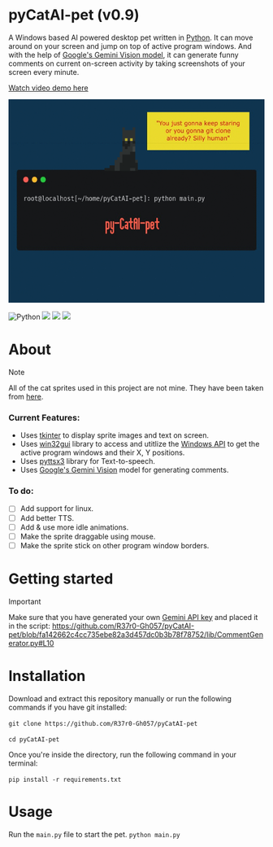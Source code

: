 # pyCatAI-pet (v0.9)
A Windows based AI powered desktop pet written in [Python](https://python.org/). It can move around on your screen and jump on top of active program windows. And with the help of [Google's Gemini Vision model](https://blog.google/technology/ai/google-gemini-ai/#sundar-note), it can generate funny comments on current on-screen activity by taking screenshots of your screen every minute.

[Watch video demo here](https://youtu.be/Ep7Un8vAwbI)
<p align="center">
  <a href="https://github.com/R37r0-Gh057/pyCatAI-pet">
    <img alt="logo" src="logo.gif" height=400 width=700>
  </a>
</p>

![Python](https://img.shields.io/badge/python-3.11-green.svg) ![](https://shields.io/badge/python-tkinter-blue) ![](https://shields.io/badge/win32-api-blue) ![](https://shields.io/badge/google-gemini_vision-blue)

# About
> [!NOTE]
> All of the cat sprites used in this project are not mine. They have been taken from [here](https://luizmelo.itch.io/pet-cat-pack).

### Current Features:
* Uses [tkinter](https://docs.python.org/3/library/tkinter.html) to display sprite images and text on screen.
* Uses [win32gui](https://pypi.org/project/win32gui/) library to access and utitlize the [Windows API](https://learn.microsoft.com/en-us/windows/win32/api/) to get the active program windows and their X, Y positions.
* Uses [pyttsx3](https://pypi.org/project/pyttsx3/) library for Text-to-speech.
* Uses [Google's Gemini Vision](https://blog.google/technology/ai/google-gemini-ai/#sundar-note) model for generating comments.
### To do:
- [ ] Add support for linux.
- [ ] Add better TTS.
- [ ] Add & use more idle animations.
- [ ] Make the sprite draggable using mouse.
- [ ] Make the sprite stick on other program window borders.

# Getting started

> [!IMPORTANT]  
> Make sure that you have generated your own [Gemini API key](https://aistudio.google.com/app/apikey) and placed it in the script:
https://github.com/R37r0-Gh057/pyCatAI-pet/blob/fa142662c4cc735ebe82a3d457dc0b3b78f78752/lib/CommentGenerator.py#L10

# Installation
Download and extract this repository manually or run the following commands if you have git installed:

`git clone https://github.com/R37r0-Gh057/pyCatAI-pet`

`cd pyCatAI-pet`

Once you're inside the directory, run the following command in your terminal:

`pip install -r requirements.txt`

# Usage
Run the `main.py` file to start the pet.
``python main.py``
